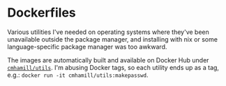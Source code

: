 # Dockerfiles

Various utilities I've needed on operating systems where they've been
unavailable outside the package manager, and installing with nix or some
language-specific package manager was too awkward.

The images are automatically built and available on Docker Hub under
[`cmhamill/utils`][1]. I'm abusing Docker tags, so each utility ends up as a
tag, e.g.: `docker run -it cmhamill/utils:makepasswd`.

[1]: https://hub.docker.com/r/cmhamill/utils

